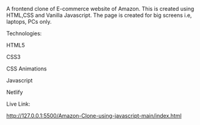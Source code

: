 A frontend clone of E-commerce website of Amazon. This is created using HTML,CSS and Vanilla Javascript. The page is created for big screens i.e, laptops, PCs only.

Technologies:


HTML5


CSS3


CSS Animations


Javascript


Netlify



Live Link:


http://127.0.0.1:5500/Amazon-Clone-using-javascript-main/index.html
